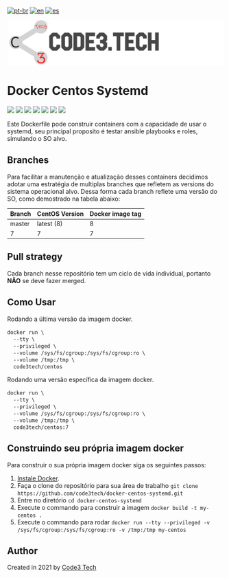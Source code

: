 
[![pt-br](https://img.shields.io/badge/lang-pt--br-brightgreen)](https://github.com/code3tech/docker-centos-systemd/blob/main/README.md)
[![en](https://img.shields.io/badge/lang-en-blue)](https://github.com/code3tech/docker-centos-systemd/blob/main/README.en.md)
[![es](https://img.shields.io/badge/lang-es-red)](https://github.com/code3tech/docker-centos-systemd/blob/main/README.es.md)

[![code3tech](./docs/assets/banner-code3-tech.png)](https://code3.tech)

# Docker Centos Systemd

[![](https://img.shields.io/docker/cloud/automated/code3tech/centos?label=build&logo=docker&logoColor=white)](https://hub.docker.com/repository/docker/code3tech/centos)
[![](https://img.shields.io/docker/cloud/build/code3tech/centos?label=status&logo=docker&logoColor=white)](https://hub.docker.com/repository/docker/code3tech/centos)
[![](https://img.shields.io/docker/image-size/code3tech/centos/latest?label=size&logo=docker&logoColor=white)](https://hub.docker.com/repository/docker/code3tech/centos)
[![](https://img.shields.io/docker/pulls/code3tech/centos?label=pulls&logo=docker&logoColor=white)](https://hub.docker.com/repository/docker/code3tech/centos)
[![](https://img.shields.io/docker/stars/code3tech/centos?label=starts&logo=docker&logoColor=white)](https://hub.docker.com/repository/docker/code3tech/centos)
[![](https://img.shields.io/github/issues/code3tech/docker-centos-systemd?label=issues&logo=github&logoColor=white)](https://github.com/code3tech/docker-centos-systemd/issues)
[![](https://img.shields.io/github/license/code3tech/docker-centos-systemd?logo=github&logoColor=white)](https://github.com/code3tech/docker-centos-systemd/blob/main/LICENSE)

Este Dockerfile pode construir containers com a capacidade de usar o systemd, seu principal proposito é testar ansible playbooks e roles, simulando o SO alvo.

Branches
------------

Para facilitar a manutenção e atualização desses containers decidimos adotar uma estratégia de multiplas branches que refletem as versions do sistema operacional alvo. Dessa forma cada branch reflete uma versão do SO, como demostrado na tabela abaixo:

|Branch |CentOS Version|Docker image tag|
|-------|--------------|----------------|
|master |latest (8)    |8               |
|7      |7             |7               |

Pull strategy
------------

Cada branch nesse repositório tem um ciclo de vida individual, portanto **NÃO** se deve fazer merged.

Como Usar
------------

Rodando a última versão da imagem docker.

```
docker run \
  --tty \
  --privileged \
  --volume /sys/fs/cgroup:/sys/fs/cgroup:ro \
  --volume /tmp:/tmp \
  code3tech/centos
```

Rodando uma versão específica da imagem docker.

```
docker run \
  --tty \
  --privileged \
  --volume /sys/fs/cgroup:/sys/fs/cgroup:ro \
  --volume /tmp:/tmp \
  code3tech/centos:7
``` 

Construindo seu própria imagem docker
------------

Para construir o sua própria imagem docker siga os seguintes passos:

  1. [Instale Docker](https://docs.docker.com/engine/installation/).
  2. Faça o clone do repositório para sua área de trabalho `git clone https://github.com/code3tech/docker-centos-systemd.git`
  3. Entre no diretório `cd docker-centos-systemd`
  4. Execute o commando para construir a imagem `docker build -t my-centos .`
  5. Execute o commando para rodar `docker run --tty --privileged -v /sys/fs/cgroup:/sys/fs/cgroup:ro -v /tmp:/tmp my-centos`

Author
------------

Created in 2021 by [Code3 Tech](https://code3.tech/) 